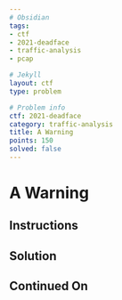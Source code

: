 ```yaml
---
# Obsidian
tags:
- ctf
- 2021-deadface
- traffic-analysis
- pcap

# Jekyll
layout: ctf
type: problem

# Problem info
ctf: 2021-deadface
category: traffic-analysis
title: A Warning
points: 150
solved: false
---
```


# A Warning

## Instructions



## Solution



## Continued On


